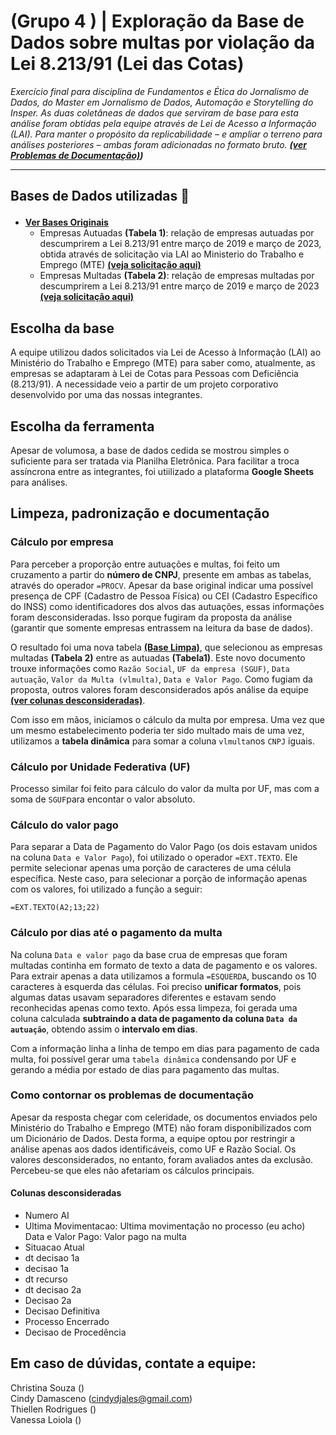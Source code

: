 # (Grupo 4 ) | Exploração da Base de Dados sobre multas por violação da Lei 8.213/91 (Lei das Cotas)
*Exercício final para disciplina de Fundamentos e Ética do Jornalismo de Dados, do Master em Jornalismo de Dados, Automação e Storytelling do Insper. As duas coletâneas de dados que serviram de base para esta análise foram obtidas pela equipe através de Lei de Acesso a Informação (LAI). Para manter o propósito da replicabilidade – e ampliar o terreno para análises posteriores – ambas foram adicionadas no formato bruto. **[(ver Problemas de Documentação)](https://github.com/cindydamasceno/rionemnem/tree/main#como-contornar-os-problemas-de-documenta%C3%A7%C3%A3o))***

<hr>

## **Bases de Dados utilizadas** 📝 <p>
+ [**Ver Bases Originais**](https://github.com/cindydamasceno/rionemnem/tree/main/Bases%20originais%20sem%20tratamento)
  +  Empresas Autuadas **(Tabela 1)**: relação de empresas autuadas por descumprirem a Lei 8.213/91 entre março de 2019 e março de 2023, obtida através de solicitação via LAI ao Ministerio do Trabalho e Emprego (MTE) [**(veja solicitação aqui)**](https://github.com/cindydamasceno/rionemnem/blob/main/DetalhesManifestacaoLai.pdf)  
  +  Empresas Multadas **(Tabela 2)**: relação de empresas multadas por descumprirem a Lei 8.213/91 entre março de 2019 e março de 2023 [**(veja solicitação aqui)**](https://github.com/cindydamasceno/rionemnem/blob/main/DetalhesManifestacaoLai.pdf)

## Escolha da base
A equipe utilizou dados solicitados via Lei de Acesso à Informação (LAI) ao Ministério do Trabalho e Emprego (MTE) para saber como, atualmente, as empresas se adaptaram à Lei de Cotas para Pessoas com Deficiência (8.213/91). A necessidade veio a partir de um projeto corporativo desenvolvido por uma das nossas integrantes. 

## Escolha da ferramenta
Apesar de volumosa, a base de dados cedida se mostrou simples o suficiente para ser tratada via Planilha Eletrônica. Para facilitar a troca assíncrona entre as integrantes, foi utiilizado a plataforma **Google Sheets** para análises. 

## Limpeza, padronização e documentação

### Cálculo por empresa
Para perceber a proporção entre autuações e multas, foi feito um cruzamento a partir do **número de CNPJ**, presente em ambas as tabelas, através do operador ``=PROCV``. Apesar da base original indicar uma possível presença de CPF (Cadastro de Pessoa Física) ou CEI (Cadastro Específico do INSS) como identificadores dos alvos das autuações, essas informações foram desconsideradas. Isso porque fugiram da proposta da análise (garantir que somente empresas entrassem na leitura da base de dados).  

O resultado foi uma nova tabela **[(Base Limpa)](https://github.com/cindydamasceno/rionemnem/blob/main/base_limpa_pcd.xlsx)**, que selecionou as empresas multadas **(Tabela 2)** entre as autuadas **(Tabela1)**. Este novo documento trouxe informações como ``Razão Social``, ``UF da empresa (SGUF)``, ``Data autuação``,	``Valor da Multa (vlmulta)``,	``Data e Valor Pago``. Como fugiam da proposta, outros valores foram desconsiderados após análise da equipe [**(ver colunas desconsideradas)**](https://github.com/cindydamasceno/rionemnem#colunas-desconsideradas). 

Com isso em mãos, iniciamos o cálculo da multa por empresa. Uma vez que um mesmo estabelecimento poderia ter sido multado mais de uma vez, utilizamos a **tabela dinâmica** para somar a coluna ``vlmulta``nos ``CNPJ`` iguais.  

### Cálculo por Unidade Federativa (UF)
Processo similar foi feito para cálculo do valor da multa por UF, mas com a soma de ``SGUF``para encontar o valor absoluto.  

### Cálculo do valor pago
Para separar a Data de Pagamento do Valor Pago (os dois estavam unidos na coluna ``Data e Valor Pago``), foi utilizado o operador ``=EXT.TEXTO``. Ele permite selecionar apenas uma porção de caracteres de uma célula específica. Neste caso, para selecionar a porção de informação apenas com os valores, foi utilizado a função a seguir: 

```
=EXT.TEXTO(A2;13;22)
```

### Cálculo por dias até o pagamento da multa
Na coluna ``Data e valor pago`` da base crua de empresas que foram multadas continha em formato de texto a data de pagamento e os valores. Para extrair apenas a data utilizamos a formula ``=ESQUERDA``, buscando os 10 caracteres à esquerda das células. Foi preciso **unificar formatos**, pois algumas datas usavam separadores diferentes e estavam sendo reconhecidas apenas como texto. Após essa limpeza, foi gerada uma coluna calculada **subtraindo a data de pagamento da coluna ``Data da autuação``**, obtendo assim o **intervalo em dias**. 

Com a informação linha a linha de tempo em dias para pagamento de cada multa, foi possível gerar uma ``tabela dinâmica`` condensando por UF e gerando a média por estado de dias para pagamento das multas.

### Como contornar os problemas de documentação
Apesar da resposta chegar com celeridade, os documentos enviados pelo Ministério do Trabalho e Emprego (MTE) não foram disponibilizados com um Dicionário de Dados. Desta forma, a equipe optou por restringir a análise apenas aos dados identificáveis, como UF e Razão Social. Os valores desconsiderados, no entanto, foram avaliados antes da exclusão. Percebeu-se que eles não afetariam os cálculos principais. 

#### Colunas desconsideradas

+ Numero AI
+ Ultima Movimentacao: Ultima movimentação no processo (eu acho)
Data e Valor Pago: Valor pago na multa
+ Situacao Atual
+ dt decisao 1a 
+ decisao 1a 
+ dt recurso
+ dt decisao 2a 
+ Decisao 2a 
+ Decisao Definitiva
+ Processo Encerrado
+ Decisao de Procedência

## **Em caso de dúvidas, contate a equipe:**   
Christina Souza ()  
Cindy Damasceno (cindydjales@gmail.com)  
Thiellen Rodrigues ()  
Vanessa Loiola ()
